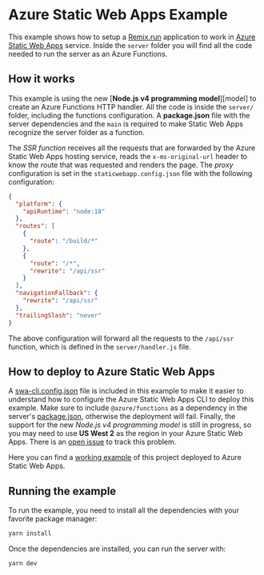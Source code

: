 # Azure Static Web Apps Example

This example shows how to setup a [Remix.run][remix] application to work in [Azure Static Web Apps][azure-staticwebapp] service.
Inside the `server` folder you will find all the code needed to run the server as an Azure Functions.

## How it works

This example is using the new [**Node.js v4 programming model**][model] to create an Azure Functions HTTP handler. All the code is inside the `server/` folder, including the functions configuration.
A **package.json** file with the server dependencies and the `main` is required to make Static Web Apps recognize the server folder as a function.

The _SSR function_ receives all the requests that are forwarded by the Azure Static Web Apps hosting service, reads the `x-ms-original-url` header to know the route that was requested and renders the page.
The _proxy_ configuration is set in the `staticwebapp.config.json` file with the following configuration:

```json
{
  "platform": {
    "apiRuntime": "node:18"
  },
  "routes": [
    {
      "route": "/build/*"
    },
    {
      "route": "/*",
      "rewrite": "/api/ssr"
    }
  ],
  "navigationFallback": {
    "rewrite": "/api/ssr"
  },
  "trailingSlash": "never"
}
```

The above configuration will forward all the requests to the `/api/ssr` function, which is defined in the `server/handler.js` file.

## How to deploy to Azure Static Web Apps

A [swa-cli.config.json](./swa-cli.config.json) file is included in this example to make it easier to understand how to configure the Azure Static Web Apps CLI to deploy this example. Make sure to include `@azure/functions` as a dependency in the server's [package.json](./server/package.json), otherwise the deployment will fail.
Finally, the support for the new _Node.js v4 programming model_ is still in progress, so you may need to use **US West 2** as the region in your Azure Static Web Apps. There is an [open issue](https://github.com/Azure/static-web-apps/issues/1139) to track this problem.

Here you can find a [working example][example] of this project deployed to Azure Static Web Apps.

## Running the example

To run the example, you need to install all the dependencies with your favorite package manager:

```bash
yarn install
```

Once the dependencies are installed, you can run the server with:

```bash
yarn dev
```

[azure-staticwebapp]: https://docs.microsoft.com/en-us/azure/static-web-apps/overview
[example]: https://witty-plant-02008271e.4.azurestaticapps.net/
[remix]: https://remix.run
